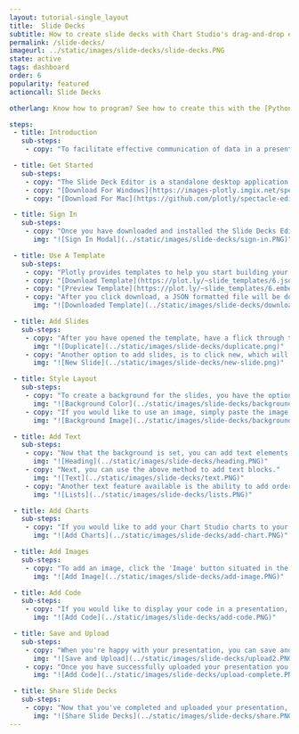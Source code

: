 ```yaml
---
layout: tutorial-single_layout
title:  Slide Decks
subtitle: How to create slide decks with Chart Studio's drag-and-drop editor
permalink: /slide-decks/
imageurl: ../static/images/slide-decks/slide-decks.PNG
state: active
tags: dashboard
order: 6
popularity: featured
actioncall: Slide Decks

otherlang: Know how to program? See how to create this with the [Python Presentation API](https://plot.ly/python/presentations-tool/).

steps:
 - title: Introduction
   sub-steps:
    - copy: "To facilitate effective communication of data in a presentation format, Chart Studio created Slide Decks - a minimalist drag-and-drop editor that feels like Keynote. With Slide Decks, you can easily create styled presentations with embedded interactive and dynamic Chart Studio charts, which can be hosted in your Chart Studio account and effortlessly shared via a link."

 - title: Get Started
   sub-steps:
    - copy: "The Slide Deck Editor is a standalone desktop application that connects to your Chart Studio account. If you haven't already, download Slide Deck Editor."
    - copy: "[Download For Windows](https://images-plotly.imgix.net/spectacle-editor/Spectacle.Editor.Setup.0.1.4.exe){: .typeform-share}"
    - copy: "[Download For Mac](https://github.com/plotly/spectacle-editor/releases/download/v0.1.6/Spectacle.Editor-0.1.6.dmg)"

 - title: Sign In
   sub-steps:
    - copy: "Once you have downloaded and installed the Slide Decks Editor, click 'SIGN IN TO PLOT.LY' situated in the top-right of the editor interface. In the pop-up modal enter your Chart Studio username and password."
      img: "![Sign In Modal](../static/images/slide-decks/sign-in.PNG)"

 - title: Use A Template
   sub-steps:
    - copy: "Plotly provides templates to help you start building your presentations. You view or download business, science, or research styled templates by visiting the dedicated template account - [Slide Template](https://plot.ly/~slide_templates/#/). To continue with this tutorial, downlaod the example template."
    - copy: "[Download Template](https://plot.ly/~slide_templates/6.json)"
    - copy: "[Preview Template](https://plot.ly/~slide_templates/6.embed#/?_k=18961w)"
    - copy: "After you click download, a JSON formatted file will be download to your local machine. Next, open the Slide Deck Editor application and click 'File', 'Open', and then select the downloaded JSON file. Now, you ought to see something like the below image."
      img: "![Downloaded Template](../static/images/slide-decks/downloaded-template.PNG)"

 - title: Add Slides
   sub-steps:
    - copy: "After you have opened the template, have a flick through the current slides, then in the bottom left of the editor click duplicate on the last slide. This will create an additional and identical slide. If you have theme (i.e. set background or titles), then duplicating slides will save time."
      img: "![Duplicate](../static/images/slide-decks/duplicate.png)"
    - copy: "Another option to add slides, is to click new, which will add a new blank slide."
      img: "![New Slide](../static/images/slide-decks/new-slide.png)"

 - title: Style Layout
   sub-steps:
    - copy: "To create a background for the slides, you have the option of full color or adding an image via URL or upload. To select full color, simply click on background color and then use the color picker or enter the HEX or rgba values."
      img: "![Background Color](../static/images/slide-decks/background-color.PNG)"
    - copy: "If you would like to use an image, simply paste the image URL into the text-box or click the 'Upload an image...' button to load an image from your local machine. Then, in the 'Background size' dropdown, select the image size."
      img: "![Background Image](../static/images/slide-decks/background-image.PNG)"

 - title: Add Text
   sub-steps:
    - copy: "Now that the background is set, you can add text elements. First, a slide title or heading. To do so, click the text button located in the toolbar at the centre top. Now, click on the editable text that has appeared in the middle of the slide and enter you title. You'll notice that on the right-hand side of the screen a toolbox has appeared with styling options. Options that can be adjusted include paragraph style, font family, weight and size, color, and alignment."
      img: "![Heading](../static/images/slide-decks/heading.PNG)"
    - copy: "Next, you can use the above method to add text blocks."
      img: "![Text](../static/images/slide-decks/text.PNG)"
    - copy: "Another text feature available is the ability to add ordered or unordered lists. This can be done by clicking the un/ordered button situated bottom right of the screen."
      img: "![Lists](../static/images/slide-decks/lists.PNG)"

 - title: Add Charts
   sub-steps:
    - copy: "If you would like to add your Chart Studio charts to your slide deck, navigate to the top toolbar and click the Chart Studio button. On the right-hand side of the screen there you can simply paste the charts URL. Click here for more information about [sharing](https://help.plot.ly/how-sharing-works-in-plotly/) and [embedding Chart Studio charts](https://help.plot.ly/embed-graphs-in-websites/)."
      img: "![Add Charts](../static/images/slide-decks/add-chart.PNG)"

 - title: Add Images
   sub-steps:
    - copy: "To add an image, click the 'Image' button situated in the top toolbar. On the right-hand side of the screen, paste in the image URL or click the 'Upload an image...' button to load an image from your local machine. Once the image is added, you can drag and drop to size and position the image."
      img: "![Add Image](../static/images/slide-decks/add-image.PNG)"

 - title: Add Code
   sub-steps:
    - copy: "If you would like to display your code in a presentation, click the CodePane button situated in the top toolbar. On right-hand side of the screen, select the language you wish to display, font size, and set the theme to either dark or light."
      img: "![Add Code](../static/images/slide-decks/add-code.PNG)"

 - title: Save and Upload
   sub-steps:
    - copy: "When you're happy with your presentation, you can save and upload by clicking the upload icon in the top-left corner of the editor. Next, enter the name of your presentation, set the privacy, and click publish."
      img: "![Save and Upload](../static/images/slide-decks/upload2.PNG)"
    - copy: "Once you have successfully uploaded your presentation you ought to see the last synchronization date (like the image below)."
      img: "![Add Code](../static/images/slide-decks/upload-complete.PNG)"

 - title: Share Slide Decks
   sub-steps:
    - copy: "Now that you've completed and uploaded your presentation, sharing is as simple as clicking the share button in the top-left of the editor. Once clicked, a link to your presentation will be provided - click to view or copy to share."
      img: "![Share Slide Decks](../static/images/slide-decks/share.PNG)"
---
```

